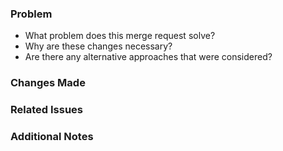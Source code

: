 ### Problem

- What problem does this merge request solve?
- Why are these changes necessary?
- Are there any alternative approaches that were considered?

### Changes Made

### Related Issues

### Additional Notes
